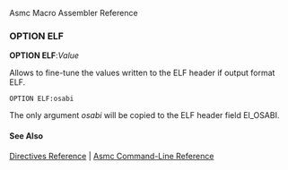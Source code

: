 Asmc Macro Assembler Reference

### OPTION ELF

**OPTION ELF**:_Value_

Allows to fine-tune the values written to the ELF header if output format ELF.

    OPTION ELF:osabi

The only argument _osabi_ will be copied to the ELF header field EI_OSABI.

#### See Also

[Directives Reference](readme.md) | [Asmc Command-Line Reference](../command/readme.md)
